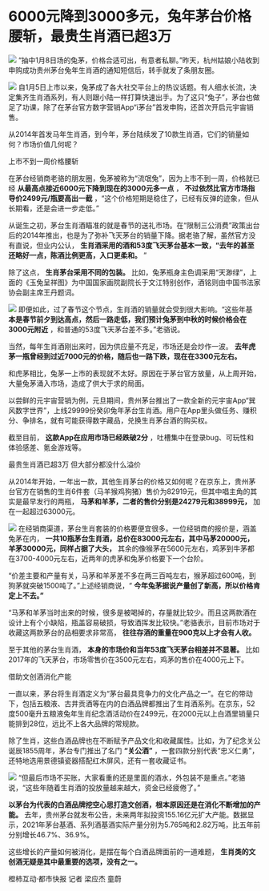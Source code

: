 # 6000元降到3000多元，兔年茅台价格腰斩，最贵生肖酒已超3万

![](https://inews.gtimg.com/newsapp_bt/0/15606462281/1000)
“抽中1月8日场的兔茅，价格合适可出，有意者私聊。”昨天，杭州姑娘小陆收到申购成功贵州茅台兔年生肖酒的通知短信后，转手就发了条朋友圈。

![](https://inews.gtimg.com/newsapp_bt/0/15606462291/1000)
自1月5日上市以来，兔茅成了各大社交平台上的热议话题。有人细水长流，决定集齐生肖酒系列，有人则跟小陆一样打算快速出手。为了这只“兔子”，茅台也做足了功课，除了在茅台官方数字营销App“i茅台”首发申购，还首次开启元宇宙销售。

从2014年首发马年生肖酒，到今年，茅台陆续发了10款生肖酒，它们的销量如何？市场价值几何呢？

上市不到一周价格腰斩

在茅台经销商老骆的朋友圈，兔茅被称为“流氓兔”，因为上市不到一周，价格就已经 **从最高点接近6000元下降到现在的3000元多一点** ，
**不过依然比官方市场指导价2499元/瓶要高出一截** ，“这个价格短期是稳住了，已经有反弹的迹象，但从长期看，还是会进一步走低。”

从诞生之初，茅台生肖酒瞄准的就是春节的送礼市场。在“限制三公消费”政策出台后的2014年推出，也是为了弥补飞天茅台的销量下降。据老骆了解，虽然官方没有直说，但业内公认，
**生肖酒采用的酒和53度飞天茅台基本一致，“去年的甚至还略好一点，陈酒比例更高，入口更柔和。** ”

除了这点， **生肖茅台采用不同的包装。**
比如，兔茅瓶身主色调采用“天渺绿”，上面的《玉兔呈祥图》为中国国家画院副院长于文江特别创作，酒铭则由中国书法家协会副主席王丹题词。

![](https://inews.gtimg.com/newsapp_bt/0/15606462400/1000)
即便如此，过了春节这个节点，生肖酒的销量就会受到很大影响。“这些年基
**本是春节前夕到达高点，然后一路走低，我们预计兔茅到中秋的时候价格会在3000元附近** ，和普通的53度飞天茅台差不多。”老骆说。

当然，每年生肖酒刚出来时，因为供应量不充足，市场还是会炒作一波。 **去年虎茅一瓶曾经到过近7000元的价格，随后也一路下跌，现在在3300元左右。**

和虎茅相比，兔茅一上市的表现就不太好。原因在于茅台官方放量，从上周开始，大量兔茅涌入市场，造成了供大于求的局面。

以尝鲜的元宇宙营销为例，元旦期间，贵州茅台推出了一款全新的元宇宙App“巽风数字世界”，上线29999份癸卯兔年茅台生肖酒。用户在App里头做任务、赚积分、争排名，就有可能获得数字藏品，兑换生肖茅台酒的购买权。

截至目前， **这款App在应用市场已经跌破2分** ，吐槽集中在登录bug、可玩性和体验感差、氪金游戏等。

最贵生肖酒已超3万 但大部分都没什么溢价

从2014年开始，一年出一款，其他生肖茅台的价格又如何呢？在京东上，贵州茅台官方在销售的生肖6件套（马羊猴鸡狗猪）售价为82919元，但其中唱主角的其实是最早发行的两瓶，
**马茅和羊茅，二者的售价分别是24279元和38999元，** 加在一起超过63000元。

![](https://inews.gtimg.com/newsapp_bt/0/15606462402/1000)
在经销商渠道，茅台生肖套装的价格要便宜很多。一位经销商的报价是，涵盖兔茅在内，
**一共10瓶茅台生肖酒，总价在83000元左右，其中马茅20000元，羊茅30000元，同样占据了大头，**
其余的像猴茅在5600元左右，鸡茅到牛茅都在3700-4000元左右，近两年的虎茅和兔茅价格要下一个台阶。

“价差主要和产量有关，马茅和羊茅差不多在两三百吨左右，猴茅超过600吨，到狗茅就突破1500吨了。”上述经销商说，“
**今年兔茅据说产量创了新高，所以价格肯定上不去。”**

“马茅和羊茅当时出来的时候，很多是被喝掉的，存量就比较少。而且这两款酒在设计上有个小缺陷，瓶盖容易破损，导致酒挥发比较快。”老骆表示，目前市场对于收藏这两款茅台的品相要求非常高，
**往往存酒的重量在900克以上才会有人收。**

至于其他的茅台生肖酒， **本身的市场价和当年53度飞天茅台相差并不显著。**
比如2017年的飞天茅台，市场零售价在3500元左右，鸡茅的售价在4000元上下。

借助文创酒消化产能

一直以来，茅台将生肖酒定义为“茅台最具竞争力的文化产品之一”。在它的带动下，包括五粮液、古井贡酒等在内的白酒品牌都推出了生肖酒系列。在京东，52度500毫升五粮液兔年生肖纪念酒活动价在2499元，在2000元以上白酒里销量只能排到28位，远比不上各大品牌的常规款。

除了生肖，这些白酒品牌也在不断赋予产品文化和收藏属性。比如，为了纪念关公诞辰1855周年，茅台专门推出了名门 **“关公酒”**
，一套四款分别代表“忠义仁勇”，还特地选用景德镇瓷器搭配红木屏风，还有一套收藏证书。

![](https://inews.gtimg.com/newsapp_bt/0/15606462404/1000)
“但最后市场不买账，大家看重的还是里面的酒水，外包装不是重点。”老骆说，“这些年随着生肖酒的投放量越来越大，资金已经疲倦了。”

**以茅台为代表的白酒品牌挖空心思打造文创酒，根本原因还是在消化不断增加的产能。**
去年，贵州茅台就发布公告，未来两年拟投资155.16亿元扩大产能。数据显示，2021年茅台基酒、系列酒基酒实际产量分别为5.765吨和2.82万吨，比五年前分别增长46.7%、36.9%。

这些增长的产量如何被消化，是摆在每个白酒品牌面前的一道难题， **生肖类的文创酒无疑是其中最重要的选项，没有之一。**

橙柿互动·都市快报 记者 梁应杰 童蔚

